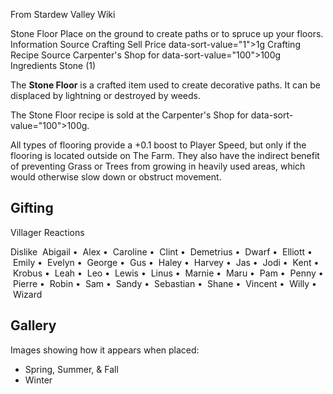 From Stardew Valley Wiki

Stone Floor Place on the ground to create paths or to spruce up your floors. Information Source Crafting Sell Price data-sort-value="1"&gt;1g Crafting Recipe Source Carpenter's Shop for data-sort-value="100"&gt;100g Ingredients Stone (1)

The **Stone Floor** is a crafted item used to create decorative paths. It can be displaced by lightning or destroyed by weeds.

The Stone Floor recipe is sold at the Carpenter's Shop for data-sort-value="100"&gt;100g.

All types of flooring provide a +0.1 boost to Player Speed, but only if the flooring is located outside on The Farm. They also have the indirect benefit of preventing Grass or Trees from growing in heavily used areas, which would otherwise slow down or obstruct movement.

## Gifting

Villager Reactions

Dislike  Abigail •  Alex •  Caroline •  Clint •  Demetrius •  Dwarf •  Elliott •  Emily •  Evelyn •  George •  Gus •  Haley •  Harvey •  Jas •  Jodi •  Kent •  Krobus •  Leah •  Leo •  Lewis •  Linus •  Marnie •  Maru •  Pam •  Penny •  Pierre •  Robin •  Sam •  Sandy •  Sebastian •  Shane •  Vincent •  Willy •  Wizard

## Gallery

Images showing how it appears when placed:

- Spring, Summer, &amp; Fall
- Winter